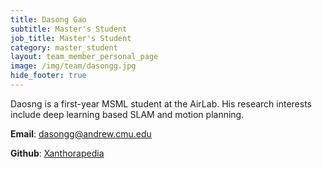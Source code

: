 ```yaml
---
title: Dasong Gao
subtitle: Master's Student
job_title: Master's Student
category: master_student
layout: team_member_personal_page
image: /img/team/dasongg.jpg
hide_footer: true
---
```


Daosng is a first-year MSML student at the AirLab. His research interests include
deep learning based SLAM and motion planning.

**Email**: <dasongg@andrew.cmu.edu>

**Github**: [Xanthorapedia](https://github.com/Xanthorapedia)